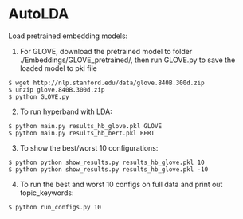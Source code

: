 # AutoLDA

Load pretrained embedding models:

1. For GLOVE, download the pretrained model to folder ./Embeddings/GLOVE_pretrained/, then run GLOVE.py to save the loaded model to pkl file

```
$ wget http://nlp.stanford.edu/data/glove.840B.300d.zip
$ unzip glove.840B.300d.zip 
$ python GLOVE.py 
```

2. To run hyperband with LDA:
```console
$ python main.py results_hb_glove.pkl GLOVE
$ python main.py results_hb_bert.pkl BERT
```

3. To show the best/worst 10 configurations:
```console
$ python python show_results.py results_hb_glove.pkl 10
$ python python show_results.py results_hb_glove.pkl -10
```

4. To run the best and worst 10 configs on full data and print out topic_keywords:
```console
$ python run_configs.py 10
```